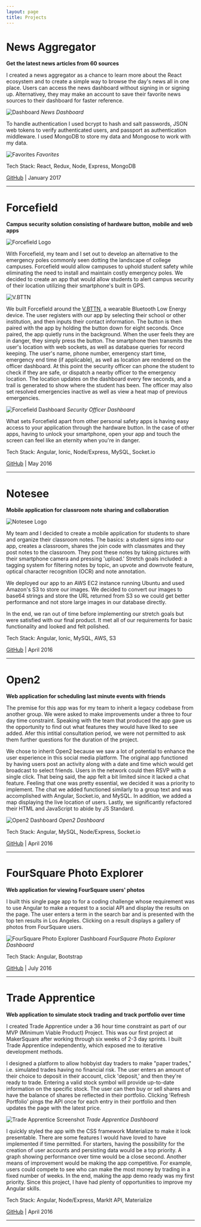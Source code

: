 ```yaml
---
layout: page
title: Projects
---
```


# News Aggregator

**Get the latest news articles from 60 sources**

I created a news aggregator as a chance to learn more about the React ecosystem and to create a simple way to browse the day's news all in one place. Users can access the news dashboard without signing in or signing up. Alternativey, they may make an account to save their favorite news sources to their dashboard for faster reference.

![Dashboard](/img/dashboard.png)
*News Dashboard*

To handle authentication I used bcrypt to hash and salt passwords, JSON web tokens to verify authenticated users, and passport as authentication middleware. I used MongoDB to store my data and Mongoose to work with my data.

![Favorites](/img/news-aggregator-favorites.png)
*Favorites*

Tech Stack: React, Redux, Node, Express, MongoDB

[GitHub](https://github.com/cse25/news-aggregator) | January 2017

---

# Forcefield

**Campus security solution consisting of hardware button, mobile and web apps**

![Forcefield Logo](/img/forcefield-iphone.png)

With Forcefield, my team and I set out to develop an alternative to the emergency poles commonly seen dotting the landscape of college campuses.  Forcefield would allow campuses to uphold student safety while eliminating the need to install and maintain costly emergency poles.  We decided to create an app that would allow students to alert campus security of their location utilizing their smartphone's built in GPS.

![V.BTTN](/img/button.png)

We built Forcefield around the [V.BTTN](http://www.vsnmobil.com/products/v-bttn-wearable-bluetooth-le-4-0-device), a wearable Bluetooth Low Energy device.  The user registers with our app by selecting their school or other institution, and then inputs their contact information.  The button is then paired with the app by holding the button down for eight seconds.  Once paired, the app quietly runs in the background.  When the user feels they are in danger, they simply press the button.  The smartphone then transmits the user's location with web sockets, as well as database queries for record keeping.  The user's name, phone number, emergency start time, emergency end time (if applicable), as well as location are rendered on the officer dashboard.  At this point the security officer can phone the student to check if they are safe, or dispatch a nearby officer to the emergency location.  The location updates on the dashboard every few seconds, and a trail is generated to show where the student has been.  The officer may also set resolved emergencies inactive as well as view a heat map of previous emergencies.

![Forcefield Dashboard](/img/forcefield-dashboard.png)
*Security Officer Dashboard*

What sets Forcefield apart from other personal safety apps is having easy access to your application through the hardware button.  In the case of other apps, having to unlock your smartphone, open your app and touch the screen can feel like an eternity when you're in danger.

Tech Stack: Angular, Ionic, Node/Express, MySQL, Socket.io

[GitHub](https://github.com/MKS-Elixr/forcefield) | May 2016

---

# Notesee

**Mobile application for classroom note sharing and collaboration** 

![Notesee Logo](/img/notesee-banner.png)

My team and I decided to create a mobile application for students to share and organize their classroom notes.  The basics: a student signs into our app, creates a classroom, shares the join code with classmates and they post notes to the classroom.  They post these notes by taking pictures with their smartphone camera and pressing 'upload.'  Stretch goals included: a tagging system for filtering notes by topic, an upvote and downvote feature, optical character recognition (OCR) and note annotation. 

We deployed our app to an AWS EC2 instance running Ubuntu and used Amazon's S3 to store our images.  We decided to convert our images to base64 strings and store the URL returned from S3 so we could get better performance and not store large images in our database directly.

In the end, we ran out of time before implementing our stretch goals but were satisfied with our final product.  It met all of our requirements for basic functionality and looked and felt polished.

Tech Stack: Angular, Ionic, MySQL, AWS, S3

[GitHub](https://github.com/MKS-PostgreSQL/notesee) | April 2016

---

# Open2

**Web application for scheduling last minute events with friends**

The premise for this app was for my team to inherit a legacy codebase from another group.  We were asked to make improvements under a three to four day time constraint. Speaking with the team that produced the app gave us the opportunity to find out what features they would have liked to see added. Afer this intitial consultation period, we were not permitted to ask them further questions for the duration of the project.

We chose to inherit Open2 because we saw a lot of potential to enhance the user experience in this social media platform.  The original app functioned by having users post an activity along with a date and time which would get broadcast to select friends.  Users in the network could then RSVP with a single click.  That being said, the app felt a bit limited since it lacked a chat feature. Feeling that one was pretty essential, we decided it was a priority to implement.  The chat we added functioned similarly to a group text and was accomplished with Angular, Socket.io, and MySQL.  In addition, we added a map displaying the live location of users.  Lastly, we significantly refactored their HTML and JavaScript to abide by JS Standard.

![Open2 Dashboard](/img/open2-dashboard.png)
*Open2 Dashboard*

Tech Stack: Angular, MySQL, Node/Express, Socket.io

[GitHub](https://github.com/MKS-PostgreSQL/open2) | April 2016

---

# FourSquare Photo Explorer

**Web application for viewing FourSquare users' photos**

I built this single page app to for a coding challenge whose requirement was to use Angular to make a request to a social API and display the results on the page.  The user enters a term in the search bar and is presented with the top ten results in Los Angeles. Clicking on a result displays a gallery of photos from FourSquare users.

![FourSquare Photo Explorer Dashboard](/img/foursquare-explorer.png)
*FourSquare Photo Explorer Dashboard*

Tech Stack: Angular, Bootstrap

[GitHub](https://github.com/cse25/foursquare-photo-explorer) | July 2016

---

# Trade Apprentice

**Web application to simulate stock trading and track portfolio over time**

I created Trade Apprentice under a 36 hour time constraint as part of our MVP (Minimum Viable Product) Project.  This was our first project at MakerSquare after working through six weeks of 2-3 day sprints.  I built Trade Apprentice independently, which exposed me to iterative development methods.

I designed a platform to allow hobbyist day traders to make "paper trades," i.e. simulated trades having no financial risk.  The user enters an amount of their choice to deposit in their account, click 'deposit,' and then they're ready to trade.  Entering a valid stock symbol will provide up-to-date information on the specific stock.  The user can then buy or sell shares and have the balance of shares be reflected in their portfolio.  Clicking 'Refresh Portfolio' pings the API once for each entry in their portfolio and then updates the page with the latest price. 

![Trade Apprentice Screenshot](/img/trade-apprentice-screenshot.png)
*Trade Apprentice Dashboard*

I quickly styled the app with the CSS framework Materialize to make it look presentable.  There are some features I would have loved to have implemented if time permitted.  For starters, having the possibility for the creation of user accounts and persisting data would be a top priority.  A graph showing performance over time would be a close second.  Another means of improvement would be making the app competitive. For example, users could compete to see who can make the most money by trading in a fixed number of weeks.  In the end, making the app demo ready was my first priority. Since this project, I have had plenty of opportunities to improve my Angular skills.

Tech Stack: Angular, Node/Express, MarkIt API, Materialize

[GitHub](https://github.com/cse25/trade-apprentice) | April 2016

---
